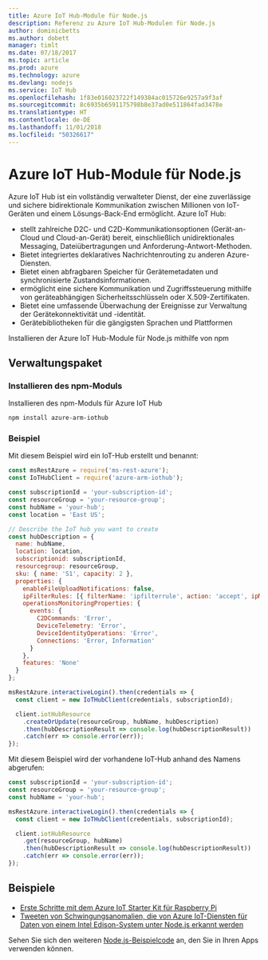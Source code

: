 ```yaml
---
title: Azure IoT Hub-Module für Node.js
description: Referenz zu Azure IoT Hub-Modulen für Node.js
author: dominicbetts
ms.author: dobett
manager: timlt
ms.date: 07/18/2017
ms.topic: article
ms.prod: azure
ms.technology: azure
ms.devlang: nodejs
ms.service: IoT Hub
ms.openlocfilehash: 1f83e016023722f149384ac015726e9257a9f3af
ms.sourcegitcommit: 8c6935b6591175798b8e37ad0e511864fad3478e
ms.translationtype: HT
ms.contentlocale: de-DE
ms.lasthandoff: 11/01/2018
ms.locfileid: "50326617"
---
```

# <a name="azure-iot-hub-modules-for-nodejs"></a>Azure IoT Hub-Module für Node.js

Azure IoT Hub ist ein vollständig verwalteter Dienst, der eine zuverlässige und sichere bidirektionale Kommunikation zwischen Millionen von IoT-Geräten und einem Lösungs-Back-End ermöglicht. Azure IoT Hub:
- stellt zahlreiche D2C- und C2D-Kommunikationsoptionen (Gerät-an-Cloud und Cloud-an-Gerät) bereit, einschließlich unidirektionales Messaging, Dateiübertragungen und Anforderung-Antwort-Methoden.
- Bietet integriertes deklaratives Nachrichtenrouting zu anderen Azure-Diensten.
- Bietet einen abfragbaren Speicher für Gerätemetadaten und synchronisierte Zustandsinformationen.
- ermöglicht eine sichere Kommunikation und Zugriffssteuerung mithilfe von geräteabhängigen Sicherheitsschlüsseln oder X.509-Zertifikaten.
- Bietet eine umfassende Überwachung der Ereignisse zur Verwaltung der Gerätekonnektivität und -identität.
- Gerätebibliotheken für die gängigsten Sprachen und Plattformen

Installieren der Azure IoT Hub-Module für Node.js mithilfe von npm

## <a name="management-package"></a>Verwaltungspaket

### <a name="install-the-npm-module"></a>Installieren des npm-Moduls

Installieren des npm-Moduls für Azure IoT Hub

```bash
npm install azure-arm-iothub
```

### <a name="example"></a>Beispiel

Mit diesem Beispiel wird ein IoT-Hub erstellt und benannt:

```javascript
const msRestAzure = require('ms-rest-azure');
const IoTHubClient = require('azure-arm-iothub');

const subscriptionId = 'your-subscription-id';
const resourceGroup = 'your-resource-group';
const hubName = 'your-hub';
const location = 'East US';

// Describe the IoT hub you want to create
const hubDescription = {
  name: hubName,
  location: location,
  subscriptionid: subscriptionId,
  resourcegroup: resourceGroup,
  sku: { name: 'S1', capacity: 2 },
  properties: {
    enableFileUploadNotifications: false,
    ipFilterRules: [{ filterName: 'ipfilterrule', action: 'accept', ipMask: '0.0.0.0/0' }],
    operationsMonitoringProperties: {
      events: {
        C2DCommands: 'Error',
        DeviceTelemetry: 'Error',
        DeviceIdentityOperations: 'Error',
        Connections: 'Error, Information'
      }
    },
    features: 'None'
  }
};

msRestAzure.interactiveLogin().then(credentials => {
  const client = new IoTHubClient(credentials, subscriptionId);

  client.iotHubResource
    .createOrUpdate(resourceGroup, hubName, hubDescription)
    .then(hubDescriptionResult => console.log(hubDescriptionResult))
    .catch(err => console.error(err));
});
```

Mit diesem Beispiel wird der vorhandene IoT-Hub anhand des Namens abgerufen:

```javascript
const subscriptionId = 'your-subscription-id';
const resourceGroup = 'your-resource-group';
const hubName = 'your-hub';

msRestAzure.interactiveLogin().then(credentials => {
  const client = new IoTHubClient(credentials, subscriptionId);

  client.iotHubResource
    .get(resourceGroup, hubName)
    .then(hubDescriptionResult => console.log(hubDescriptionResult))
    .catch(err => console.error(err));
});
```

## <a name="samples"></a>Beispiele

- [Erste Schritte mit dem Azure IoT Starter Kit für Raspberry Pi](https://azure.microsoft.com/resources/samples/iot-remote-monitoring-node-raspberrypi-getstartedkit/)
- [Tweeten von Schwingungsanomalien, die von Azure IoT-Diensten für Daten von einem Intel Edison-System unter Node.js erkannt werden](https://azure.microsoft.com/resources/samples/iot-hub-nodejs-intel-edison-vibration-anomaly-detection/)

Sehen Sie sich den weiteren [Node.js-Beispielcode](https://azure.microsoft.com/resources/samples/?platform=nodejs) an, den Sie in Ihren Apps verwenden können.
